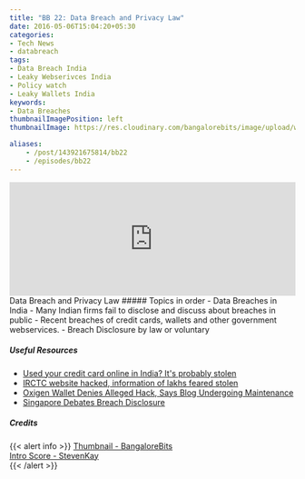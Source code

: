 ```yaml
---
title: "BB 22: Data Breach and Privacy Law"
date: 2016-05-06T15:04:20+05:30
categories:
- Tech News
- databreach
tags:
- Data Breach India
- Leaky Webserivces India
- Policy watch
- Leaky Wallets India
keywords:
- Data Breaches
thumbnailImagePosition: left
thumbnailImage: https://res.cloudinary.com/bangalorebits/image/upload/w_600,h_600,c_fill,r_50/v1518006932/bb-episode-assets/bb-news-thumbnail_wk4v4x.png

aliases:
    - /post/143921675814/bb22
    - /episodes/bb22
---
```

<iframe frameborder='0' height='200px' scrolling='no' seamless src='https://embed.simplecast.com/8747655c?color=f5f5f5' width='100%'></iframe>
<BR>
Data Breach and Privacy Law
<!--more-->
##### Topics in order
- Data Breaches in India
- Many Indian firms fail to disclose and discuss about breaches in public
- Recent breaches of credit cards, wallets and other government webservices.
- Breach Disclosure by law or voluntary


##### Useful Resources
*   [Used your credit card online in India? It's probably stolen](https://fallible.co/blog//2016/03/30/payment-gateway-hacked-credit-card-leaked/)
*  [IRCTC website hacked, information of lakhs feared stolen](https://timesofindia.indiatimes.com/tech/tech-news/IRCTC-website-hacked-information-of-lakhs-feared-stolen/articleshow/52116516.cms?)
*   [Oxigen Wallet Denies Alleged Hack, Says Blog Undergoing Maintenance](https://gadgets.ndtv.com/internet/news/oxigen-wallet-denies-alleged-hack-says-blog-undergoing-maintenance-749323)
*   [Singapore Debates Breach Disclosure](https://www.inforisktoday.in/singapore-debates-breach-disclosure-a-8512)
##### Credits

{{< alert info  >}}
  [Thumbnail - BangaloreBits](https://bangalorebits.in) <BR>
  [Intro Score - StevenKay](https://plus.google.com/+StevenKay_Detachment)<BR>
{{< /alert >}}

